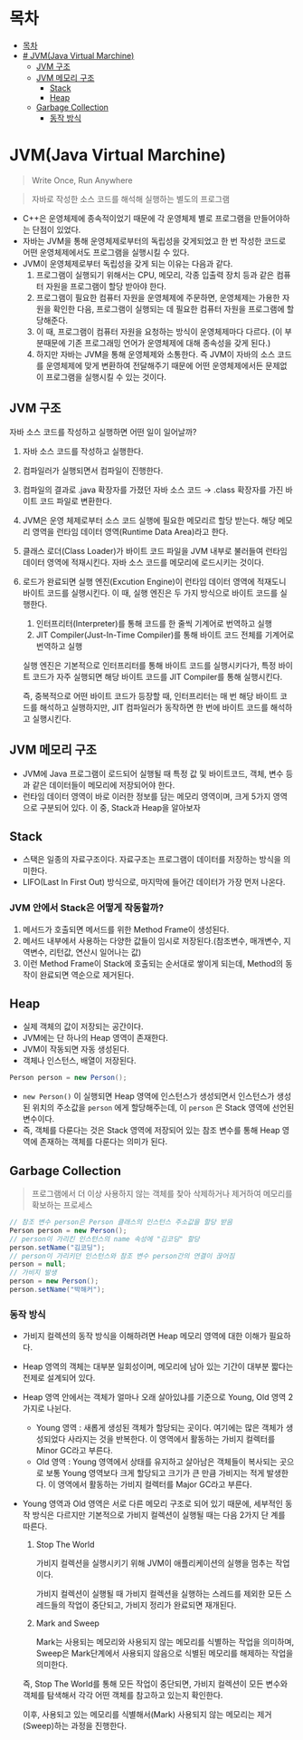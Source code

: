 # 목차
* [목차](#목차)
* [# JVM(Java Virtual Marchine)](#jvmjava-virtual-marchine)
    + [JVM 구조](#jvm-구조)
    + [JVM 메모리 구조](#jvm-메모리-구조)
        + [Stack](#stack)
        + [Heap](#heap)
    + [Garbage Collection](#garbage-collection)
        + [동작 방식](#동자)

# JVM(Java Virtual Marchine)

> Write Once, Run Anywhere
> 

> 자바로 작성한 소스 코드를 해석해 실행하는 별도의 프로그램
> 
- C++은 운영체제에 종속적이었기 때문에 각 운영체제 별로 프로그램을 만들어야하는 단점이 있었다.
- 자바는 JVM을 통해 운영체제로부터의 독립성을 갖게되었고 한 번 작성한 코드로 어떤 운영체제에서도 프로그램을 실행시킬 수 있다.
- JVM이 운영체제로부터 독립성을 갖게 되는 이유는 다음과 같다.
    1. 프로그램이 실행되기 위해서는 CPU, 메모리, 각종 입출력 장치 등과 같은 컴퓨터 자원을 프로그램이 할당 받아야 한다.
    2. 프로그램이 필요한 컴퓨터 자원을 운영체제에 주문하면, 운영체제는 가용한 자원을 확인한 다음, 프로그램이 실행되는 데 필요한 컴퓨터 자원을 프로그램에 할당해준다.
    3. 이 때, 프로그램이 컴퓨터 자원을 요청하는 방식이 운영체제마다 다르다. (이 부분때문에 기존 프로그래밍 언어가 운영체제에 대해 종속성을 갖게 된다.)
    4. 하지만 자바는 JVM을 통해 운영체제와 소통한다. 즉 JVM이 자바의 소스 코드를 운영체제에 맞게 변환하여 전달해주기 때문에 어떤 운영체제에서든 문제없이 프로그램을 실행시킬 수 있는 것이다.


## JVM 구조

자바 소스 코드를 작성하고 실행하면 어떤 일이 일어날까?

1. 자바 소스 코드를 작성하고 실행한다.
2. 컴파일러가 실행되면서 컴파일이 진행한다.
3. 컴파일의 결과로 .java 확장자를 가졌던 자바 소스 코드 → .class 확장자를 가진 바이트 코드 파일로 변환한다.
4. JVM은 운영 체제로부터 소스 코드 실행에 필요한 메모리르 할당 받는다. 해당 메모리 영역을 런타임 데이터 영역(Runtime Data Area)라고 한다.
5. 클래스 로더(Class Loader)가 바이트 코드 파일을 JVM 내부로 불러들여 런타임 데이터 영역에 적재시킨다. 자바 소스 코드를 메모리에 로드시키는 것이다.
6. 로드가 완료되면 실행 엔진(Excution Engine)이 런타임 데이터 영역에 적재도니 바이트 코드를 실행시킨다.
이 때, 실행 엔진은 두 가지 방식으로 바이트 코드를 실행한다.
    1. 인터프리터(Interpreter)를 통해 코드를 한 줄씩 기계어로 번역하고 실행
    2. JIT Compiler(Just-In-Time Compiler)를 통해 바이트 코드 전체를 기계어로 번역하고 실행
    
    실행 엔진은 기본적으로 인터프리터를 통해 바이트 코드를 실행시키다가, 특정 바이트 코드가 자주 실행되면 해당 바이트 코드를 JIT Compiler를 통해 실행시킨다.
    
    즉, 중복적으로 어떤 바이트 코드가 등장할 때, 인터프리터는 매 번 해당 바이트 코드를 해석하고 실행하지만, JIT 컴파일러가 동작하면 한 번에 바이트 코드를 해석하고 실행시킨다.
    

## JVM 메모리 구조


- JVM에 Java 프로그램이 로드되어 실행될 때 특정 값 및 바이트코드, 객체, 변수 등과 같은 데이터들이 메모리에 저장되어야 한다.
- 런타임 데이터 영역이 바로 이러한 정보를 담는 메모리 영역이며, 크게 5가지 영역으로 구분되어 있다. 이 중, Stack과 Heap을 알아보자

## Stack

- 스택은 일종의 자료구조이다. 자료구조는 프로그램이 데이터를 저장하는 방식을 의미한다.
- LIFO(Last In First Out) 방식으로, 마지막에 들어간 데이터가 가장 먼저 나온다.

### JVM 안에서 Stack은 어떻게 작동할까?

1. 메서드가 호출되면 메서드를 위한 Method Frame이 생성된다.
2. 메서드 내부에서 사용하는 다양한 값들이 임시로 저장된다.(참조변수, 매개변수, 지역변수, 리턴값, 연산시 일어나는 값)
3. 이런 Method Frame이 Stack에 호출되는 순서대로 쌓이게 되는데, Method의 동작이 완료되면 역순으로 제거된다.

## Heap

- 실제 객체의 값이 저장되는 공간이다.
- JVM에는 단 하나의 Heap 영역이 존재한다.
- JVM이 작동되면 자동 생성된다.
- 객체나 인스턴스, 배열이 저장된다.

```java
Person person = new Person();
```

- `new Person()` 이 실행되면 Heap 영역에 인스턴스가 생성되면서 인스턴스가 생성된 위치의 주소값을 `person` 에게 할당해주는데, 이 `person` 은 Stack 영역에 선언된 변수이다.
- 즉, 객체를 다룬다는 것은 Stack 영역에 저장되어 있는 참조 변수를 통해 Heap 영역에 존재하는 객체를 다룬다는 의미가 된다.
## Garbage Collection

> 프로그램에서 더 이상 사용하지 않는 객체를 찾아 삭제하거나 제거하여 메모리를 확보하는 프로세스
> 

```java
// 참조 변수 person은 Person 클래스의 인스턴스 주소값을 할당 받음
Person person = new Person(); 
// person이 가리킨 인스턴스의 name 속성에 "김코딩" 할당
person.setName("김코딩");
// person이 가리키던 인스턴스와 참조 변수 person간의 연결이 끊어짐
person = null; 
// 가비지 발생
person = new Person(); 
person.setName("박해커");
```

### 동작 방식

- 가비지 컬렉션의 동작 방식을 이해하려면 Heap 메모리 영역에 대한 이해가 필요하다.
- Heap 영역의 객체는 대부분 일회성이며, 메모리에 남아 있는 기간이 대부분 짧다는 전제로 설계되어 있다.
- Heap 영역 안에서는 객체가 얼마나 오래 살아있냐를 기준으로 Young, Old 영역 2가지로 나뉜다.

    - Young 영역 : 새롭게 생성된 객체가 할당되는 곳이다. 여기에는 많은 객체가 생성되었다 사라지는 것을 반복한다. 이 영역에서 활동하는 가비지 컬렉터를 Minor GC라고 부른다.
    - Old 영역 : Young 영역에서 상태를 유지하고 살아남은 객체들이 복사되는 곳으로 보통 Young 영역보다 크게 할당되고 크기가 큰 만큼 가비지는 적게 발생한다. 이 영역에서 활동하는 가비지 컬렉터를 Major GC라고 부른다.

- Young 영역과 Old 영역은 서로 다른 메모리 구조로 되어 있기 때문에, 세부적인 동작 방식은 다르지만 기본적으로 가비지 컬렉션이 실행될 때는 다음 2가지 단 계를 따른다.
    1. Stop The World
        
        가비지 컬렉션을 실행시키기 위해 JVM이 애플리케이션의 실행을 멈추는 작업이다. 
        
        가비지 컬렉션이 실행될 때 가비지 컬렉션을 실행하는 스레드를 제외한 모든 스레드들의 작업이 중단되고, 가비지 정리가 완료되면 재개된다.
        
    2. Mark and Sweep
        
        Mark는 사용되는 메모리와 사용되지 않는 메모리를 식별하는 작업을 의미하며, Sweep은 Mark단계에서 사용되지 않음으로 식별된 메모리를 해제하는 작업을 의미한다.
        
    
    즉, Stop The World를 통해 모든 작업이 중단되면, 가비지 컬렉션이 모든 변수와 객체를 탐색해서 각각 어떤 객체를 참고하고 있는지 확인한다. 
    
    이후, 사용되고 있는 메모리를 식별해서(Mark) 사용되지 않는 메모리는 제거(Sweep)하는 과정을 진행한다.